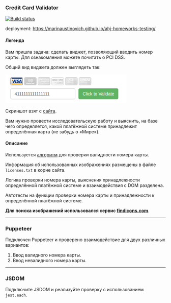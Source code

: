### Credit Card Validator

[![Build status](https://ci.appveyor.com/api/projects/status/teg79s6smq2hbjpj/branch/main?svg=true)](https://ci.appveyor.com/project/marinaustinovich/ahj-homeworks-testing/branch/main)

deployment: https://marinaustinovich.github.io/ahj-homeworks-testing/

#### Легенда

Вам пришла задача: сделать виджет, позволяющий вводить номер карты. Для ознакомления можете почитать о PCI DSS.

Общий вид виджета должен выглядеть так:

![](./pic/validator.png)

Скриншот взят с [сайта](http://www.validcreditcardnumber.com).

Вам нужно провести исследовательскую работу и выяснить, на базе чего определяется, какой платёжной системе принадлежит определённая карта (не забудь о «Мире»).

#### Описание

Используется [алгоритм](https://en.wikipedia.org/wiki/Luhn_algorithm) для проверки валидности номера карты.

Информация об использованных изображениях размещены в файле `licenses.txt` в корне сайта.

Логика проверки номера карты, выяснения принадлежности определённой платёжной системе и взаимодействия с DOM разделена.

Автотесты на функции проверки номера карты и принадлежности к определённой платёжной системе.

**Для поиска изображений использовался сервис [findicons.com](https://findicons.com)**.

---

### Puppeteer

Подключен Puppeteer и проверено взаимодействие для двух различных вариантов:

1. Ввод валидного номера карты.
1. Ввод невалидного номера карты.

---

### JSDOM

Подключите JSDOM и реализуйте проверку с использованием `jest.each`.
